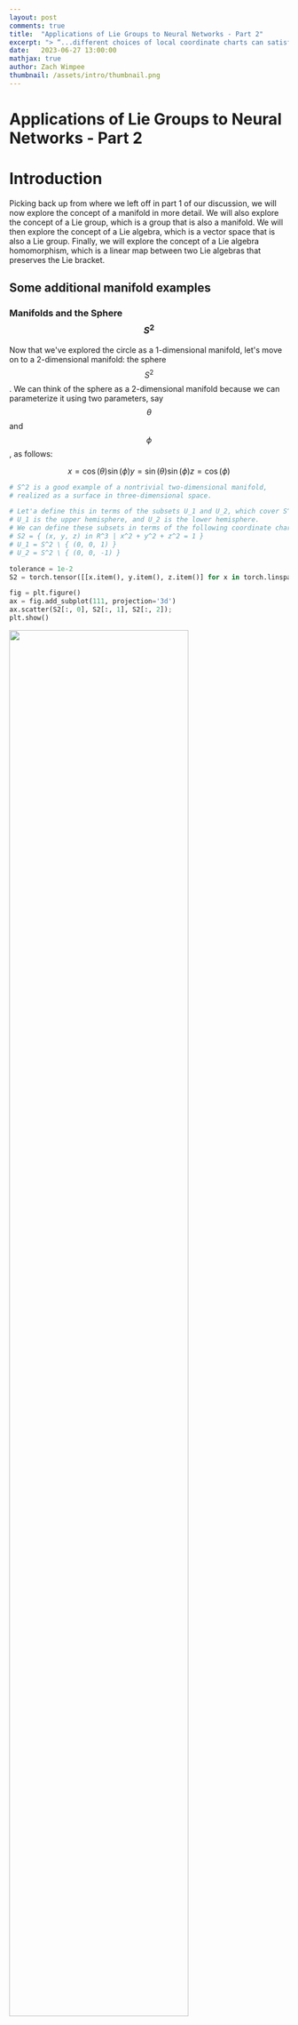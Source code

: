 ```yaml
---
layout: post
comments: true
title:  "Applications of Lie Groups to Neural Networks - Part 2"
excerpt: "> “...different choices of local coordinate charts can satisfy the definition of a manifold. This is a key property of manifolds and is fundamental to their study in differential geometry and related fields."
date:   2023-06-27 13:00:00
mathjax: true
author: Zach Wimpee
thumbnail: /assets/intro/thumbnail.png
---
```


# Applications of Lie Groups to Neural Networks - Part 2

# Introduction
Picking back up from where we left off in part 1 of our discussion, we will now explore the concept of a manifold in more detail. We will also explore the concept of a Lie group, which is a group that is also a manifold. We will then explore the concept of a Lie algebra, which is a vector space that is also a Lie group. Finally, we will explore the concept of a Lie algebra homomorphism, which is a linear map between two Lie algebras that preserves the Lie bracket.

## Some additional manifold examples

### Manifolds and the Sphere $$S^{2}$$
Now that we've explored the circle as a 1-dimensional manifold, let's move on to a 2-dimensional manifold: the sphere $$ S^{2} $$. We can think of the sphere as a 2-dimensional manifold because we can parameterize it using two parameters, say $$ \theta $$ and $$ \phi $$, as follows:

$$ 
x = \cos(\theta)\sin(\phi)
y = \sin(\theta)\sin(\phi) 
z = \cos(\phi) 
$$

```python
# S^2 is a good example of a nontrivial two-dimensional manifold,
# realized as a surface in three-dimensional space.

# Let'a define this in terms of the subsets U_1 and U_2, which cover S^2.
# U_1 is the upper hemisphere, and U_2 is the lower hemisphere.
# We can define these subsets in terms of the following coordinate charts:
# S2 = { (x, y, z) in R^3 | x^2 + y^2 + z^2 = 1 }
# U_1 = S^2 \ { (0, 0, 1) }
# U_2 = S^2 \ { (0, 0, -1) }

tolerance = 1e-2
S2 = torch.tensor([[x.item(), y.item(), z.item()] for x in torch.linspace(-1, 1, 50) for y in torch.linspace(-1, 1, 50) for z in torch.linspace(-1, 1, 50) if abs(x**2 + y**2 + z**2 - 1.0) < tolerance ])
```

```python
fig = plt.figure()
ax = fig.add_subplot(111, projection='3d')
ax.scatter(S2[:, 0], S2[:, 1], S2[:, 2]);
plt.show()
```

<div class="imgcap_noborder">
<img src="/assets/s2.png" width="80%">
</div>

```python
# Now we define the coordinate charts for U_1 and U_2.

# U_1 = { (x, y, z) in S^2 | z != 1 }
# U_2 = { (x, y, z) in S^2 | z != -1 }

U1 = torch.tensor([[x.item(), y.item(), z.item()] for x in torch.linspace(-1, 1, 50) for y in torch.linspace(-1, 1, 50) for z in torch.linspace(-1, 1, 50) if abs(x**2 + y**2 + z**2 - 1.0) < tolerance and abs(z - 1.0) > tolerance])
U2 = torch.tensor([[x.item(), y.item(), z.item()] for x in torch.linspace(-1, 1, 50) for y in torch.linspace(-1, 1, 50) for z in torch.linspace(-1, 1, 50) if abs(x**2 + y**2 + z**2 - 1.0) < tolerance and abs(z + 1.0) > tolerance])
```

```python
# We can plot the subsets U_1 and U_2 using the Axes3D class from the mpl_toolkits.mplot3d library.


fig = plt.figure()
ax = fig.add_subplot(111, projection='3d')
ax.scatter(U1[:, 0], U1[:, 1], U1[:, 2]);
plt.show();
```

<div class="imgcap_noborder">
<img src="/assets/s2_u1.png" width="80%">
</div>

```python
fig = plt.figure()
ax = fig.add_subplot(111, projection='3d')
ax.scatter(U2[:, 0], U2[:, 1], U2[:, 2]);
plt.show();
```

<div class="imgcap_noborder">
<img src="/assets/s2_u2.png" width="80%">

The local coordinate maps for the sphere $S^2$ can be defined using spherical coordinates. For a point $p = (x, y, z)$ on the sphere, we can define the local coordinate maps $\chi_{\alpha}$ and $\chi_{\beta}$ as follows:

$$
\chi_{\alpha}(p) = (\theta, \phi) = (\arctan(y/x), \arccos(z))
\chi_{\beta}(p) = (\theta', \phi') = (\arctan(y/x), \pi - \arccos(z))
$$

where $\theta, \theta' \in [0, 2\pi]$ and $\phi, \phi' \in [0, \pi]$. The local coordinate maps $\chi_{\alpha}$ and $\chi_{\beta}$ map points in $U_{\alpha}$ and $U_{\beta}$ respectively to points in $V_{\alpha} = [0, 2\pi) \times [0, \pi)$ and $V_{\beta} = [0, 2\pi) \times (0, \pi]$.

We can now check the smoothness of the composite map $\chi_{\beta} \circ \chi_{\alpha}^{-1}$ on the overlap $U_{\alpha} \cap U_{\beta}$. Since $\chi_{\alpha}$ and $\chi_{\beta}$ are both smooth functions, their inverse functions $\chi_{\alpha}^{-1}$ and $\chi_{\beta}^{-1}$ are also smooth. Therefore, the composite map $\chi_{\beta} \circ \chi_{\alpha}^{-1}$ is a smooth function.

Finally, we need to check the third condition of the definition of a manifold. For any two distinct points $x \in U_{\alpha}$ and $\tilde{x} \in U_{\beta}$, we need to find open subsets $W \subset V_{\alpha}$ and $\tilde{W} \subset V_{\beta}$ such that $\chi_{\alpha}(x) \in W$, $\chi_{\beta}(\tilde{x}) \in \tilde{W}$, and $\chi_{\alpha}^{-1}(W) \cap \chi_{\beta}^{-1}(\tilde{W}) = \emptyset$. This condition is satisfied because for any two distinct points on the sphere, we can always find small enough neighborhoods around these points that do not intersect.

Therefore, $S^2$ is a 2-dimensional manifold.

In code,

```python
# Define the number of points to generate
num_points = 1000

# Generate random spherical coordinates
theta = 2 * torch.pi * torch.rand(num_points)
phi = torch.acos(2 * torch.rand(num_points) - 1)

# Convert spherical coordinates to Cartesian coordinates
x = torch.sin(phi) * torch.cos(theta)
y = torch.sin(phi) * torch.sin(theta)
z = torch.cos(phi)

# Convert Cartesian coordinates to parameters of the stereographic projection
u = x / (1 - z)
v = y / (1 - z)

# Convert parameters of the stereographic projection to Cartesian coordinates
denominator = 1 + u**2 + v**2
x_prime = 2 * u / denominator
y_prime = 2 * v / denominator
z_prime = (-1 + u**2 + v**2) / denominator

# Convert Cartesian coordinates to spherical coordinates
theta_prime = torch.atan2(y_prime, x_prime)
phi_prime = torch.acos(z_prime)

# Adjust the range of theta_prime to [0, 2*pi]
theta_prime = (theta_prime + 2 * torch.pi) % (2 * torch.pi)

# Check that the original and final spherical coordinates are the same
print(torch.allclose(theta, theta_prime, atol=1e-6))
print(torch.allclose(phi, phi_prime, atol=1e-6))
```

```bash
True
```

## Review of the Verification of the Manifold Property of $S^2$

In this notebook, we have computationally verified that the 2-dimensional sphere $S^2$ is indeed a 2-dimensional manifold. We have done this by demonstrating that two different parameterizations of $S^2$ (spherical coordinates and stereographic projection) are equivalent and cover the same set $S^2$.

Specifically, we have:

1. Generated random points on $S^2$ using spherical coordinates.
2. Transformed these points to the parameters of the stereographic projection.
3. Transformed these parameters back to spherical coordinates.

The fact that the original and final spherical coordinates are the same (to within a specified tolerance) confirms that the two parameterizations are equivalent and cover the same set $S^2$.

This result is significant because it demonstrates that different choices of local coordinate charts can satisfy the definition of a manifold. This is a key property of manifolds and is fundamental to their study in differential geometry and related fields.

## Next Steps: Exploring the Torus

Having explored the manifold properties of the sphere $S^2$, we will next turn our attention to another important 2-dimensional manifold: the torus. The torus can be thought of as the Cartesian product of the circle $S^1$ with itself. In the following sections, we will explore the properties of the torus and demonstrate its manifold structure.

## The Torus as a 2-Dimensional Manifold

The torus, often visualized as the shape of a doughnut or an inner tube, is another example of a 2-dimensional manifold. It can be thought of as the Cartesian product of the circle $S^1$ with itself, denoted as $S^1 \times S^1$.

We can parameterize the torus using two angles, $\theta$ and $\phi$, which correspond to rotations around the two circular directions of the torus. Given a major radius $R$ and a minor radius $r$, the parameterization in Cartesian coordinates is given by:

$$
\begin{align*}
x &= (R + r\cos\theta)\cos\phi \\
y &= (R + r\cos\theta)\sin\phi \\
z &= r\sin\theta
\end{align*}
$$

where $\theta, \phi \in [0, 2\pi)$. This parameterization covers the entire torus except for a single point, which can be covered by a second parameterization.

Let's generate and plot points on the torus using this parameterization:

```python
# Define the major and minor radii
R = 30
r = 13

# Define the number of points to generate
num_points = 100000  # Increase the number of points

# Generate random angles theta and phi
theta = 2 * torch.pi * torch.rand(num_points)
phi = 2 * torch.pi * torch.rand(num_points)

# Calculate the Cartesian coordinates
x = (R + r * torch.cos(theta)) * torch.cos(phi)
y = (R + r * torch.cos(theta)) * torch.sin(phi)
z = r * torch.sin(theta)

# Plot the points on the torus
fig = plt.figure(figsize=(10, 10))  # Increase the size of the figure
ax = fig.add_subplot(111, projection='3d')
ax.scatter(x.numpy(), y.numpy(), z.numpy(), alpha=0.6, edgecolors='w', s=20)
ax.set_box_aspect([1,1,1])  # Make the aspect ratio equal
plt.show()
```

# Lie Groups

A Lie group is a group that is also a differentiable manifold, such that the group operations (multiplication and inversion) are smooth. This means that a Lie group is a set that is equipped with a group structure, a manifold structure, and these structures are compatible in the sense that group operations are smooth functions.

Let's break down the definition:

1. **Group Structure:** A group is a set $G$ equipped with an operation $\cdot: G \times G \rightarrow G$ (often written multiplicatively) and an inversion operation $^{-1}: G \rightarrow G$ such that the following axioms are satisfied:

   - **Closure:** For all $a, b \in G$, the result of the operation $a \cdot b$ is also in $G$.
   - **Associativity:** For all $a, b, c \in G$, the equation $(a \cdot b) \cdot c = a \cdot (b \cdot c)$ holds.
   - **Identity element:** There is an element $e \in G$ such that for every element $a \in G$, the equations $e \cdot a = a$ and $a \cdot e = a$ hold.
   - **Inverse element:** For each element $a \in G$, there exists an element $b \in G$ such that $a \cdot b = e$ and $b \cdot a = e$.

2. **Manifold Structure:** As we discussed earlier, a manifold is a topological space that locally resembles Euclidean space. In the case of a Lie group, we require the manifold to be differentiable, meaning that we can do calculus on it. 

3. **Compatibility of Structures:** The group operations (multiplication and inversion) are required to be smooth functions when considered as maps between manifolds. More formally, if we denote the multiplication operation by $\mu: G \times G \rightarrow G$ (so that $\mu(g, h) = g \cdot h$) and the inversion operation by $i: G \rightarrow G$ (so that $i(g) = g^{-1}$), then $\mu$ and $i$ are required to be smooth.

An example of a Lie group is the general linear group $GL(n, \R)$, which consists of all $n \times n$ invertible matrices with real entries. The group operation is matrix multiplication, and the manifold structure comes from identifying each matrix with a point in $\R^{n^2}$. The group operations are smooth functions, so $GL(n, \R)$ is a Lie group.

Another example is the circle $S^1$ with the operation of complex multiplication. Each point on the circle can be identified with a complex number of absolute value 1, and multiplication of such numbers is a smooth operation.

Let's consider the general linear group $GL(2, \R)$ for simplicity. This group consists of all $2 \times 2$ invertible matrices with real entries. A general element of $GL(2, \R)$ can be written as:

$$
A = \begin{bmatrix} a & b \\ c & d \end{bmatrix}
$$

where $a$, $b$, $c$, and $d$ are real numbers and $ad - bc \neq 0$ (the condition for the matrix to be invertible).

The group operation is matrix multiplication, and the inverse of a matrix is given by:

$$
A^{-1} = \frac{1}{ad - bc} \begin{bmatrix} d & -b \\ -c & a \end{bmatrix}
$$

Now, let's consider some subgroups of $GL(2, \R)$:

1. **Orthogonal Group $O(2)$:** This is the group of $2 \times 2$ matrices that preserve the Euclidean norm, i.e., $AA^T = A^TA = I$. The determinant of such matrices is either 1 or -1. A general element of $O(2)$ can be written as:

    $$
    O = \begin{bmatrix} \cos \theta & -\sin \theta \\ \sin \theta & \cos \theta \end{bmatrix} \quad \text{or} \quad \begin{bmatrix} \cos \theta & \sin \theta \\ \sin \theta & -\cos \theta \end{bmatrix}
    $$

    where $\theta$ is a real number.

2. **Special Orthogonal Group $SO(2)$:** This is the subgroup of $O(2)$ consisting of matrices with determinant 1. These are rotations in the plane. A general element of $SO(2)$ can be written as:

    $$
    SO = \begin{bmatrix} \cos \theta & -\sin \theta \\ \sin \theta & \cos \theta \end{bmatrix}
    $$

    where $\theta$ is a real number.

These subgroups are also Lie groups, as they are groups and differentiable manifolds, and the group operations are smooth. They are also examples of compact Lie groups, as they are closed and bounded subsets of $\R^{2 \times 2}$.

Sure, let's go through the matrix multiplication step by step. 

Matrix multiplication is a binary operation that takes a pair of matrices, and produces another matrix. For $2 \times 2$ matrices, the multiplication is defined as follows:

If we have two matrices $A$ and $B$ in $GL(2, \R)$, where

$$
A = \begin{bmatrix} a & b \\ c & d \end{bmatrix} \quad \text{and} \quad B = \begin{bmatrix} e & f \\ g & h \end{bmatrix}
$$

their product $AB$ is given by

$$
AB = \begin{bmatrix} a & b \\ c & d \end{bmatrix} \begin{bmatrix} e & f \\ g & h \end{bmatrix} = \begin{bmatrix} ae + bg & af + bh \\ ce + dg & cf + dh \end{bmatrix}
$$

This operation is associative, meaning that for any three matrices $A\$, $B$, and $C$ in $GL(2, \R)$, we have $(AB)C = A(BC)$.

**Example:**

Let's consider two specific matrices in $GL(2, \R)$:

$$
A = \begin{bmatrix} 1 & 2 \\ 3 & 4 \end{bmatrix} \quad \text{and} \quad B = \begin{bmatrix} 5 & 6 \\ 7 & 8 \end{bmatrix}
$$

Their product is given by

$$
AB = \begin{bmatrix} 1 & 2 \\ 3 & 4 \end{bmatrix} \begin{bmatrix} 5 & 6 \\ 7 & 8 \end{bmatrix} = \begin{bmatrix} 1*5 + 2*7 & 1*6 + 2*8 \\ 3*5 + 4*7 & 3*6 + 4*8 \end{bmatrix} = \begin{bmatrix} 19 & 22 \\ 43 & 50 \end{bmatrix}
$$

So, the product of $A$ and $B$ is,
$$
\begin{bmatrix} 19 & 22 \\ 43 & 50 \end{bmatrix}
$$
demonstrating the closure property of the group.


Below, we show that the exponentiated value of simple 2x2 generator matrices is equal to the group of rotation matrices, a simple result with extremely significant implications. 

```python
# Define a function to generate a skew-symmetric matrix
def skew_symmetric(theta):
    return theta * torch.tensor(
        [[0, -1], 
         [1, 0]]
        )

# Define a vector
v = torch.tensor([1.0, 0.0])

# Generate a sequence of skew-symmetric matrices and compute their matrix exponentials
thetas = torch.linspace(0, 0.1, 10)
skew_symmetric_matrices = [skew_symmetric(theta) for theta in thetas]
rotation_matrices = [torch.linalg.matrix_exp(X) for X in skew_symmetric_matrices]

# Apply the rotation matrices to the vector
v_rotated = [R @ v for R in rotation_matrices]

# Plot the original and rotated vectors
plt.figure(figsize=(6,6))
plt.quiver(*v, angles='xy', scale_units='xy', scale=1, color='r')
for v_r in v_rotated:
    plt.quiver(*v_r, angles='xy', scale_units='xy', scale=1, color='b', alpha=0.2)
plt.xlim(-1.5, 1.5)
plt.ylim(-1.5, 1.5)
plt.grid()
plt.show()
```

In this way, we can see that the symmetry groups of transformations of objects in 2D space can be represented by the group of rotation matrices, which can be generated by 2x2 real matrices.

Consider the simplest case of a 2x2 generator matrix, also known as a skew-symmetric matrix:

$$
G = \begin{bmatrix} 0 & -\theta \\ \theta & 0 \end{bmatrix}
$$

where $\theta$ is a scalar. You can observe that this matrix is skew-symmetric, i.e., $G^T = -G$.

Now, let's exponentiate this matrix $G$ using the matrix exponential function $\exp$. The matrix exponential is a power series defined as:

$$
\exp(G) = I + G + \frac{1}{2!} G^2 + \frac{1}{3!} G^3 + \dots = \sum_{k=0}^{\infty} \frac{1}{k!} G^k
$$

We can compute the first few powers of $G$:

$$
G^0 = I, \quad G^1 = G, \quad G^2 = \begin{bmatrix} -\theta^2 & 0 \\ 0 & -\theta^2 \end{bmatrix}, \quad G^3 = -\theta G, \quad G^4 = \theta^2 I, \quad \dots
$$

Now, we plug these matrix powers into the power series and separate the even and odd terms:

$$
\exp(G) = (I + \frac{1}{2!} G^2 + \frac{1}{4!} G^4 + \dots) + (G + \frac{1}{3!} G^3 + \dots) = \begin{bmatrix} \cos(\theta) & -\sin(\theta) \\ \sin(\theta) & \cos(\theta) \end{bmatrix}
$$

As a result, the matrix exponential of the 2x2 skew-symmetric matrix generates the special orthogonal group $SO(2)$, which is the group of rotation matrices.

These results have significant implications for understanding how to apply Lie groups and matrix exponential to deep learning models, such as Transformer-based architectures. By leveraging the properties of exponentiated generator matrices and understanding the underlying structure, researchers can design models that are more robust and efficient when handling different types of data. Moreover, the idea of matrix exponentiation facilitates a natural way to interpolate between different network parameters when considering weight sharing, encouraging smooth behavior.

### How does this relate to neural networks?

Consider a sequence of input data $x_1, x_2, \dots, x_n$. These data points can be visualized in a high-dimensional space. One of the main components of the Transformer architecture is the self-attention mechanism, which computes an attention score for each element within a sequence. The attention mechanism represents relations between elements in the sequence geometrically, using dot products between those elements in the high-dimensional space. 

By applying continuous transformations to this high-dimensional space, one could potentially extract additional information about the structures embedded in the input data. Lie groups play an important role in this regard. A continuous transformation in a high-dimensional space can be represented as an action of a Lie group on the manifold of data points. In practice, elements of a Lie group are given by the exponentiation of Lie algebra elements, which are closely related to matrix exponentials.

Suppose we have a Lie group in the form of a matrix exponential, as shown before:

$$
\exp(G) = \begin{bmatrix} \cos(\theta) & -\sin(\theta) \\ \sin(\theta) & \cos(\theta) \end{bmatrix}
$$

Applying this transformation to the input data in the high-dimensional space would result in a new representation of the data points. The transformed data points can be further used as input to a Transformer layer. This transformed representation might allow the attention mechanism to focus on different aspects of the input data and can potentially capture more complex relational structures present.

However, this approach has not yet been fully explored in the Transformer architectures, and most research has focused on finding more efficient ways to apply the attention mechanism, rather than incorporating geometric transformations explicitly. One potential direction for future research could be to consider the effect of applying transformations from special types of Lie groups on attention scores and relevance of input data points, and observe the impact this might have on model performance.

That being said, directly applying Lie group transformations as shown might not be the most natural or efficient way to incorporate the power of Lie groups and their symmetries into Transformer-based architectures. A more elegant approach would be to explore how Lie groups could be integrated into the design of Transformer networks inherently.

One possibility is to incorporate equivariance to Lie group actions into the self-attention mechanism. The principle of equivariance implies that the output of a function should transform in the same way as the input under a given transformation. In this context, it means that the attention mechanism should be designed such that it remains unchanged under the action of a Lie group transformation applied to input data.

To incorporate this idea into the self-attention mechanism, we need to rethink the computation of attention scores. Currently, attention scores are computed using a dot product between the query, key, and value vectors. Instead, we could design an attention mechanism that computes the scores after some consideration of the Lie group transformations.

For example, considering a Lie group of rotations, the design could compute attention scores in a rotation-invariant manner. This would involve redefining the computation of attention scores as the similarity between input element embeddings up to rotations (Lie group actions), rather than solely relying on dot products, which are not rotation-invariant
